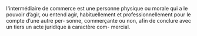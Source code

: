 l'intermédiaire de commerce est une personne physique ou morale qui a le pouvoir
d’agir, ou entend agir, habituellement et professionnellement pour le compte d’une autre per-
sonne, commerçante ou non, afin de conclure avec un tiers un acte juridique à caractère com-
mercial.